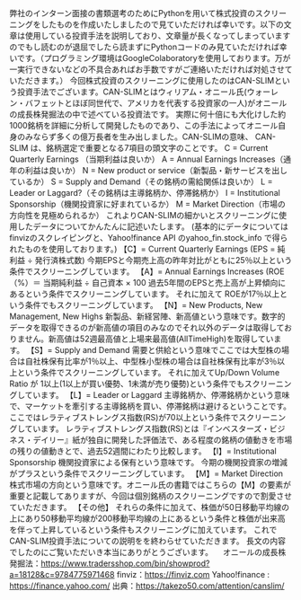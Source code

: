  弊社のインターン面接の書類選考のためにPythonを用いて株式投資のスクリーニングをしたものを作成いたしましたので見ていただければ幸いです。以下の文章は使用している投資手法を説明しており、文章量が長くなってしまっていますのでもし読むのが退屈でしたら読まずにPythonコードのみ見ていただければ幸いです。（プログラミング環境はGoogleColaboratoryを使用しております。万が一実行できないなどの不具合あればお手数ですがご連絡いただければ対処させていただきます。）
	今回株式投資のスクリーニングに使用したのはCAN-SLIMという投資手法でございます。CAN-SLIMとはウィリアム・オニール氏(ウォーレン・バフェットとほぼ同世代で、アメリカを代表する投資家の一人)がオニールの成長株発掘法の中で述べている投資法です。
	実際に何十倍にも大化けした約1000銘柄を詳細に分析して開発したものであり、この手法によってオニール自身のみならず多くの億万長者を生み出しました。CAN-SLIMの意味、
	CAN-SLIM は、銘柄選定で重要となる7項目の頭文字のことです。
	C = Current Quarterly Earnings （当期利益は良いか）
	A = Annual Earnings Increases（通年の利益は良いか）
	N = New product or service（新製品・新サービスを出しているか）
	S = Supply and Demand（その銘柄の需給関係は良いか）
	L = Leader or Laggard?（その銘柄は主導銘柄か、停滞銘柄か）
	I = Institutional Sponsorship（機関投資家に好まれているか）
	M = Market Direction（市場の方向性を見極められるか）
	これよりCAN-SLIMの細かいとスクリーニングに使用したデータについてかんたんに記述いたします。
	(基本的にデータについてはfinvizのスクレイピングと、Yahoo!finance API のyahoo_fin.stock_info で得られたものを使用しております。)
	【C】= Current Quarterly Earnings
	(EPS = 純利益 ÷ 発行済株式数)
	今期EPSと今期売上高の昨年対比がともに25％以上という条件でスクリーニングしています。
	【A】= Annual Earnings Increases
	(ROE（%）＝ 当期純利益 ÷ 自己資本 × 100
	過去5年間のEPSと売上高が上昇傾向にあるという条件でスクリーニングしています。
	それに加えて ROEが17％以上という条件でもスクリーニングしています。
	【N】= New Products, New Management, New Highs
	新製品、新経営陣、新高値という意味です。数字的データを取得できるのが新高値の項目のみなのでそれ以外のデータは取得しておりません。新高値は52週最高値と上場来最高値(AllTimeHigh)を取得しています。
	【S】= Supply and Demand
	需要と供給という意味でここでは大型株の場合は自社株保有比率が1％以上、中型株小型株の場合は自社株保有比率が3％以上という条件でスクリーニングしています。
	それに加えてUp/Down Volume Ratio が 1以上(1以上が買い優勢、1未満が売り優勢)という条件でもスクリーニングしています。
	【L】= Leader or Laggard
	主導銘柄か、停滞銘柄かという意味で、マーケットを牽引する主導銘柄を買い、停滞銘柄は避けるということです。ここではレラティブストレングス指数(RS)が70以上という条件でスクリーニングしています。
	レラティブストレングス指数(RS)とは『インベスターズ・ビジネス・デイリー』紙が独自に開発した評価法で、ある程度の銘柄の値動きを市場の残りの値動きとで、過去52週間にわたり比較します。
	【I】= Institutional Sponsorship
	機関投資家による保有という意味です。
	今期の機関投資家の増減がプラスという条件でスクリーニングしています。
	【M】= Market Direction
	株式市場の方向という意味です。オニール氏の書籍ではこちらの【M】の要素が重要と記載してありますが、今回は個別銘柄のスクリーニングですので割愛させていただきます。
	【その他】
	それらの条件に加えて、株価が50日移動平均線の上にあり50移動平均線が200移動平均線の上にあるという条件と株価が出来高を伴って上昇しているという条件もスクリーニングに加えています。
これでCAN-SLIM投資手法についての説明をを終わらせていただきます。
長文の内容でしたのにご覧いただいき本当にありがとうございます。
　オニールの成長株発掘法：https://www.tradersshop.com/bin/showprod?a=18128&c=9784775971468
	finviz：https://finviz.com
	Yahoo!finance : https://finance.yahoo.com/
	出典：https://takezo50.com/attention/canslim/
